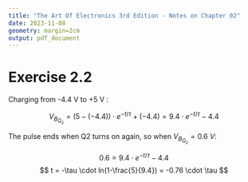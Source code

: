 ```yaml
---
title: "The Art Of Electronics 3rd Edition - Notes on Chapter 02"
date: 2023-11-08
geometry: margin=2cm
output: pdf_document
---
```


# Exercise 2.2

Charging from -4.4 V to +5 V :

$$
V_{B_{Q_2}} = (5 - (-4.4)) \cdot e^{-t/\tau} + (-4.4)
= 9.4 \cdot e^{-t/\tau} - 4.4
$$

The pulse ends when Q2 turns on again, so when $V_{B_{Q_2}} = 0.6~V$:

$$
0.6 = 9.4 \cdot e^{-t/\tau} - 4.4
$$
$$
t = -\tau \cdot ln(1-\frac{5}{9.4}) = -0.76 \cdot \tau
$$